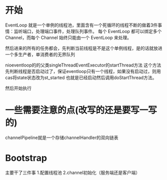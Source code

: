 # 开始
EventLoop 就是一个单例的线程池，里面含有一个死循环的线程不断的做着3件事情：监听端口，处理端口事件，处理队列事件。
每个 EventLoop 都可以绑定多个 Channel，而每个 Channel 始终只能由一个 EventLoop 来处理。

然后进来的所有的任务都会，先判断当前线程是不是这个单例线程，是的话就放进一个多生产者，单消费者的无界队列

nioeventloop的的父类singleThreadEventExecutor的startThread方法
这个方法先判断线程是否启动过了，保证eventloop只有一个线程，如果没有启动过，则用cas将state状态改为st_started
也就是已经启动然后调用doStartThread方法。

然后开始执行

# 一些需要注意的点(改写的还是要写一写的)
channelPipeline就是一个存储channelHandler的双向链表

# Bootstrap
主要干了三件事
1.配置线程池
2.channel初始化（服务端还是客户端）



